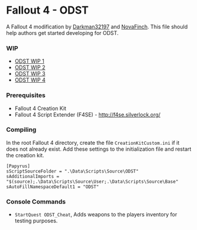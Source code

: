 # Fallout 4 - ODST
A Fallout 4 modification by [Darkman32197](https://www.nexusmods.com/users/5280910) and [NovaFinch](https://www.nexusmods.com/users/38614105).
This file should help authors get started developing for ODST.

### WIP
* [ODST WIP 1](https://www.nexusmods.com/fallout4/images/110670)
* [ODST WIP 2](https://www.nexusmods.com/fallout4/images/111188)
* [ODST WIP 3](https://www.nexusmods.com/fallout4/images/115593)
* [ODST WIP 4](https://www.nexusmods.com/fallout4/images/119187)

### Prerequisites
* Fallout 4 Creation Kit
* Fallout 4 Script Extender (F4SE) - http://f4se.silverlock.org/

### Compiling
In the root Fallout 4 directory, create the file `CreationKitCustom.ini` if it does not already exist.
Add these settings to the initialization file and restart the creation kit.

```
[Papyrus]
sScriptSourceFolder = ".\Data\Scripts\Source\ODST"
sAdditionalImports = "$(source);.\Data\Scripts\Source\User;.\Data\Scripts\Source\Base"
sAutoFillNamespaceDefault1 = "ODST"
```

### Console Commands
* `StartQuest ODST_Cheat`, Adds weapons to the players inventory for testing purposes.
